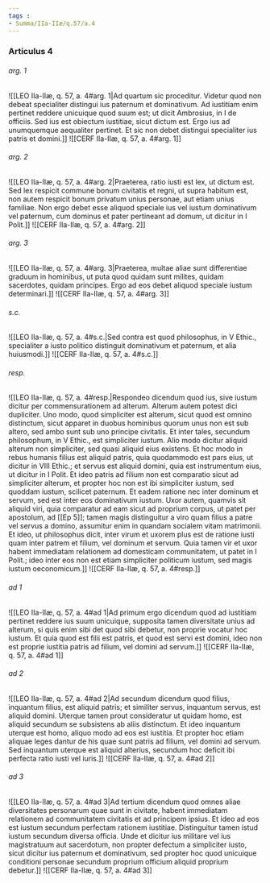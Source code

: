 ```yaml
---
tags : 
- Summa/IIa-IIæ/q.57/a.4
---
```


### Articulus 4

###### arg. 1
![[LEO IIa-IIæ, q. 57, a. 4#arg. 1|Ad quartum sic proceditur. Videtur quod non debeat specialiter distingui ius paternum et dominativum. Ad iustitiam enim pertinet reddere unicuique quod suum est; ut dicit Ambrosius, in I de officiis. Sed ius est obiectum iustitiae, sicut dictum est. Ergo ius ad unumquemque aequaliter pertinet. Et sic non debet distingui specialiter ius patris et domini.]]
![[CERF IIa-IIæ, q. 57, a. 4#arg. 1]]

###### arg. 2
![[LEO IIa-IIæ, q. 57, a. 4#arg. 2|Praeterea, ratio iusti est lex, ut dictum est. Sed lex respicit commune bonum civitatis et regni, ut supra habitum est, non autem respicit bonum privatum unius personae, aut etiam unius familiae. Non ergo debet esse aliquod speciale ius vel iustum dominativum vel paternum, cum dominus et pater pertineant ad domum, ut dicitur in I Polit.]]
![[CERF IIa-IIæ, q. 57, a. 4#arg. 2]]

###### arg. 3
![[LEO IIa-IIæ, q. 57, a. 4#arg. 3|Praeterea, multae aliae sunt differentiae graduum in hominibus, ut puta quod quidam sunt milites, quidam sacerdotes, quidam principes. Ergo ad eos debet aliquod speciale iustum determinari.]]
![[CERF IIa-IIæ, q. 57, a. 4#arg. 3]]

###### s.c.
![[LEO IIa-IIæ, q. 57, a. 4#s.c.|Sed contra est quod philosophus, in V Ethic., specialiter a iusto politico distinguit dominativum et paternum, et alia huiusmodi.]]
![[CERF IIa-IIæ, q. 57, a. 4#s.c.]]

###### resp.
![[LEO IIa-IIæ, q. 57, a. 4#resp.|Respondeo dicendum quod ius, sive iustum dicitur per commensurationem ad alterum. Alterum autem potest dici dupliciter. Uno modo, quod simpliciter est alterum, sicut quod est omnino distinctum, sicut apparet in duobus hominibus quorum unus non est sub altero, sed ambo sunt sub uno principe civitatis. Et inter tales, secundum philosophum, in V Ethic., est simpliciter iustum. Alio modo dicitur aliquid alterum non simpliciter, sed quasi aliquid eius existens. Et hoc modo in rebus humanis filius est aliquid patris, quia quodammodo est pars eius, ut dicitur in VIII Ethic.; et servus est aliquid domini, quia est instrumentum eius, ut dicitur in I Polit. Et ideo patris ad filium non est comparatio sicut ad simpliciter alterum, et propter hoc non est ibi simpliciter iustum, sed quoddam iustum, scilicet paternum. Et eadem ratione nec inter dominum et servum, sed est inter eos dominativum iustum. Uxor autem, quamvis sit aliquid viri, quia comparatur ad eam sicut ad proprium corpus, ut patet per apostolum, ad [[Ep 5]]; tamen magis distinguitur a viro quam filius a patre vel servus a domino, assumitur enim in quandam socialem vitam matrimonii. Et ideo, ut philosophus dicit, inter virum et uxorem plus est de ratione iusti quam inter patrem et filium, vel dominum et servum. Quia tamen vir et uxor habent immediatam relationem ad domesticam communitatem, ut patet in I Polit.; ideo inter eos non est etiam simpliciter politicum iustum, sed magis iustum oeconomicum.]]
![[CERF IIa-IIæ, q. 57, a. 4#resp.]]

###### ad 1
![[LEO IIa-IIæ, q. 57, a. 4#ad 1|Ad primum ergo dicendum quod ad iustitiam pertinet reddere ius suum unicuique, supposita tamen diversitate unius ad alterum, si quis enim sibi det quod sibi debetur, non proprie vocatur hoc iustum. Et quia quod est filii est patris, et quod est servi est domini, ideo non est proprie iustitia patris ad filium, vel domini ad servum.]]
![[CERF IIa-IIæ, q. 57, a. 4#ad 1]]

###### ad 2
![[LEO IIa-IIæ, q. 57, a. 4#ad 2|Ad secundum dicendum quod filius, inquantum filius, est aliquid patris; et similiter servus, inquantum servus, est aliquid domini. Uterque tamen prout consideratur ut quidam homo, est aliquid secundum se subsistens ab aliis distinctum. Et ideo inquantum uterque est homo, aliquo modo ad eos est iustitia. Et propter hoc etiam aliquae leges dantur de his quae sunt patris ad filium, vel domini ad servum. Sed inquantum uterque est aliquid alterius, secundum hoc deficit ibi perfecta ratio iusti vel iuris.]]
![[CERF IIa-IIæ, q. 57, a. 4#ad 2]]

###### ad 3
![[LEO IIa-IIæ, q. 57, a. 4#ad 3|Ad tertium dicendum quod omnes aliae diversitates personarum quae sunt in civitate, habent immediatam relationem ad communitatem civitatis et ad principem ipsius. Et ideo ad eos est iustum secundum perfectam rationem iustitiae. Distinguitur tamen istud iustum secundum diversa officia. Unde et dicitur ius militare vel ius magistratuum aut sacerdotum, non propter defectum a simpliciter iusto, sicut dicitur ius paternum et dominativum, sed propter hoc quod unicuique conditioni personae secundum proprium officium aliquid proprium debetur.]]
![[CERF IIa-IIæ, q. 57, a. 4#ad 3]]

